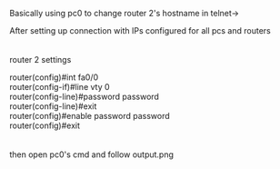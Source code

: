 Basically using pc0 to change router 2's hostname in telnet->

After setting up connection with IPs configured for all pcs and routers<br>
<br>
<br>
router 2 settings

router(config)#int fa0/0<br>
router(config-if)#line vty 0<br>
router(config-line)#password password<br>
router(config-line)#exit<br>
router(config)#enable password password<br>
router(config)#exit<br>
<br>
<br>
then open pc0's cmd and follow output.png<br>